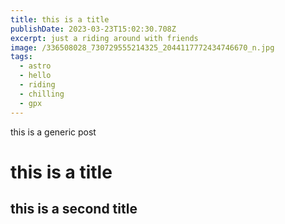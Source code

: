 ```yaml
---
title: this is a title
publishDate: 2023-03-23T15:02:30.708Z
excerpt: just a riding around with friends
image: /336508028_730729555214325_2044117772434746670_n.jpg
tags:
  - astro
  - hello
  - riding
  - chilling
  - gpx
---
```


this is a generic post

# this is a title

## this is a second title

